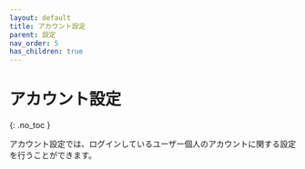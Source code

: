 ```yaml
---
layout: default
title: アカウント設定
parent: 設定
nav_order: 5
has_children: true
---
```


# アカウント設定
{: .no_toc }

アカウント設定では、ログインしているユーザー個人のアカウントに関する設定を行うことができます。
